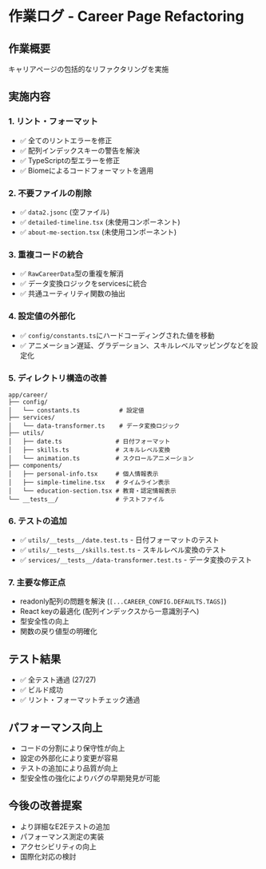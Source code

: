 # 作業ログ - Career Page Refactoring

## 作業概要
キャリアページの包括的なリファクタリングを実施

## 実施内容

### 1. リント・フォーマット
- ✅ 全てのリントエラーを修正
- ✅ 配列インデックスキーの警告を解決
- ✅ TypeScriptの型エラーを修正
- ✅ Biomeによるコードフォーマットを適用

### 2. 不要ファイルの削除
- ✅ `data2.jsonc` (空ファイル)
- ✅ `detailed-timeline.tsx` (未使用コンポーネント)
- ✅ `about-me-section.tsx` (未使用コンポーネント)

### 3. 重複コードの統合
- ✅ `RawCareerData`型の重複を解消
- ✅ データ変換ロジックをservicesに統合
- ✅ 共通ユーティリティ関数の抽出

### 4. 設定値の外部化
- ✅ `config/constants.ts`にハードコーディングされた値を移動
- ✅ アニメーション遅延、グラデーション、スキルレベルマッピングなどを設定化

### 5. ディレクトリ構造の改善
```
app/career/
├── config/
│   └── constants.ts           # 設定値
├── services/
│   └── data-transformer.ts    # データ変換ロジック
├── utils/
│   ├── date.ts               # 日付フォーマット
│   ├── skills.ts             # スキルレベル変換
│   └── animation.ts          # スクロールアニメーション
├── components/
│   ├── personal-info.tsx     # 個人情報表示
│   ├── simple-timeline.tsx   # タイムライン表示
│   └── education-section.tsx # 教育・認定情報表示
└── __tests__/                # テストファイル
```

### 6. テストの追加
- ✅ `utils/__tests__/date.test.ts` - 日付フォーマットのテスト
- ✅ `utils/__tests__/skills.test.ts` - スキルレベル変換のテスト
- ✅ `services/__tests__/data-transformer.test.ts` - データ変換のテスト

### 7. 主要な修正点
- readonly配列の問題を解決 (`[...CAREER_CONFIG.DEFAULTS.TAGS]`)
- React keyの最適化 (配列インデックスから一意識別子へ)
- 型安全性の向上
- 関数の戻り値型の明確化

## テスト結果
- ✅ 全テスト通過 (27/27)
- ✅ ビルド成功
- ✅ リント・フォーマットチェック通過

## パフォーマンス向上
- コードの分割により保守性が向上
- 設定の外部化により変更が容易
- テストの追加により品質が向上
- 型安全性の強化によりバグの早期発見が可能

## 今後の改善提案
- より詳細なE2Eテストの追加
- パフォーマンス測定の実装
- アクセシビリティの向上
- 国際化対応の検討